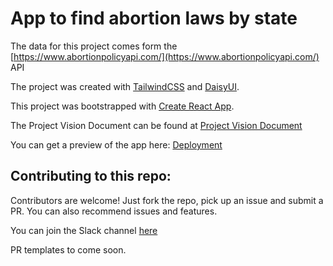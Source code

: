 # App to find abortion laws by state

The data for this project comes form the [https://www.abortionpolicyapi.com/](https://www.abortionpolicyapi.com/) API

The project was created with [TailwindCSS](https://tailwindcss.com/docs/installation) and [DaisyUI](https://daisyui.com/).

This project was bootstrapped with [Create React App](https://github.com/facebook/create-react-app).

The Project Vision Document can be found at [Project Vision Document](https://github.com/lifeparticle/Markdown-Cheatsheet)

You can get a preview of the app here: [Deployment](https://abortion-app.vercel.app/)

## Contributing to this repo: 

Contributors are welcome! Just fork the repo, pick up an issue and submit a PR. You can also recommend issues and features. 

You can join the Slack channel [here](https://join.slack.com/t/abortionapp/shared_invite/zt-1ksyqh2w3-RvotjvP_~lj2wIAw~2DnYw")

PR templates to come soon.


